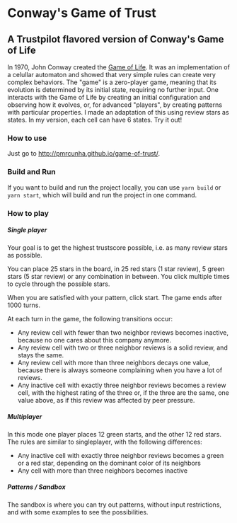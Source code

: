 # Conway's Game of Trust
## A Trustpilot flavored version of Conway's Game of Life

In 1970, John Conway created the [Game of Life](https://en.wikipedia.org/wiki/Conway%27s_Game_of_Life). It was an implementation of a celullar automaton and showed that very simple rules can create very complex behaviors. The "game" is a zero-player game, meaning that its evolution is determined by its initial state, requiring no further input. One interacts with the Game of Life by creating an initial configuration and observing how it evolves, or, for advanced "players", by creating patterns with particular properties. I made an adaptation of this using review stars as states. In my version, each cell can have 6 states. Try it out!

### How to use
Just go to http://pmrcunha.github.io/game-of-trust/.

### Build and Run
If you want to build and run the project locally, you can use `yarn build` or `yarn start`, which will build and run the project in one command.

### How to play
##### Single player
Your goal is to get the highest trustscore possible, i.e. as many review stars as possible.

You can place 25 stars in the board, in 25 red stars (1 star review), 5 green stars (5 star review) or any combination in between. You click multiple times to cycle through the possible stars.

When you are satisfied with your pattern, click start.
The game ends after 1000 turns.

At each turn in the game, the following transitions occur:

-   Any review cell with fewer than two neighbor reviews becomes inactive, because no one cares about this company anymore.
-   Any review cell with two or three neighbor reviews is a solid review, and stays the same.
-   Any review cell with more than three neighbors decays one value, because there is always someone complaining when you have a lot of reviews.
-   Any inactive cell with exactly three neighbor reviews becomes a review cell, with the highest rating of the three or, if the three are the same, one value above, as if this review was affected by peer pressure.

##### Multiplayer
In this mode one player places 12 green starts, and the other 12 red stars.
The rules are similar to singleplayer, with the following differences:

-    Any inactive cell with exactly three neighbor reviews becomes a green or a red star, depending on the dominant color of its neighbors
-    Any cell with more than three neighbors becomes inactive

##### Patterns / Sandbox
The sandbox is where you can try out patterns, without input restrictions, and with some examples to see the possibilities.
